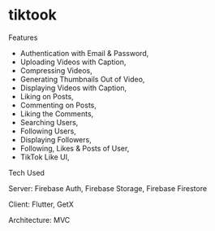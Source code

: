 # tiktook

Features

- Authentication with Email & Password,
- Uploading Videos with Caption,
- Compressing Videos,
- Generating Thumbnails Out of Video,
- Displaying Videos with Caption,
- Liking on Posts,
- Commenting on Posts,
- Liking the Comments,
- Searching Users,
- Following Users,
- Displaying Followers, 
- Following, Likes & Posts of User,
- TikTok Like UI,

Tech Used

Server: Firebase Auth, Firebase Storage, Firebase Firestore

Client: Flutter, GetX

Architecture: MVC

